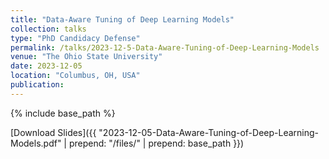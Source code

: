 ```yaml
---
title: "Data-Aware Tuning of Deep Learning Models"
collection: talks
type: "PhD Candidacy Defense"
permalink: /talks/2023-12-5-Data-Aware-Tuning-of-Deep-Learning-Models
venue: "The Ohio State University"
date: 2023-12-05
location: "Columbus, OH, USA"
publication: 
---
```


{% include base_path %}

[Download Slides]({{ "2023-12-05-Data-Aware-Tuning-of-Deep-Learning-Models.pdf" | prepend: "/files/" | prepend: base_path }})
